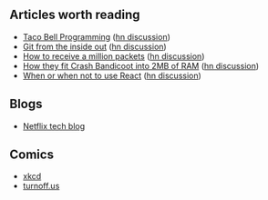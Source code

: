 Articles worth reading
----------------------
- [Taco Bell Programming](http://widgetsandshit.com/teddziuba/2010/10/taco-bell-programming.html) ([hn discussion](https://news.ycombinator.com/item?id=1818816))
- [Git from the inside out](https://codewords.recurse.com/issues/two/git-from-the-inside-out) ([hn discussion](https://news.ycombinator.com/item?id=9272249))
- [How to receive a million packets](https://blog.cloudflare.com/how-to-receive-a-million-packets/) ([hn discussion](https://news.ycombinator.com/item?id=9726185))
- [How they fit Crash Bandicoot into 2MB of RAM](https://www.quora.com/How-did-game-developers-pack-entire-games-into-so-little-memory-twenty-five-years-ago/answer/Dave-Baggett) ([hn discussion](https://news.ycombinator.com/item?id=9737156))
- [When or when not to use React](http://blog.andrewray.me/reactjs-for-stupid-people/) ([hn discussion](https://news.ycombinator.com/item?id=10068719))

Blogs
-----
- [Netflix tech blog](http://techblog.netflix.com/)

Comics
------
- [xkcd](http://xkcd.com/)
- [turnoff.us](http://turnoff.us/)
